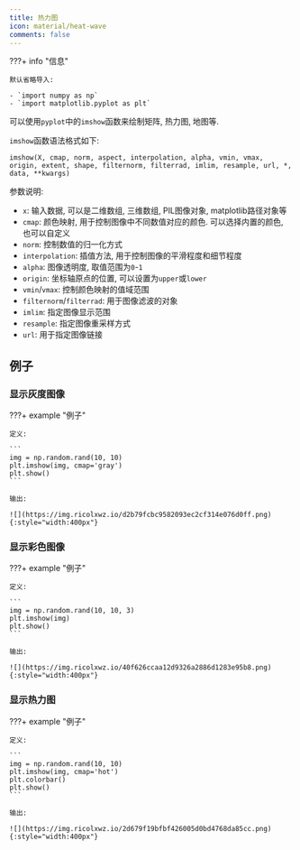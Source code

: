 ```yaml
---
title: 热力图
icon: material/heat-wave
comments: false
---
```


???+ info "信息"

    默认省略导入:

    - `import numpy as np`
    - `import matplotlib.pyplot as plt`

可以使用`pyplot`中的`imshow`函数来绘制矩阵, 热力图, 地图等.

`imshow`函数语法格式如下:

```
imshow(X, cmap, norm, aspect, interpolation, alpha, vmin, vmax, origin, extent, shape, filternorm, filterrad, imlim, resample, url, *, data, **kwargs)
```

参数说明:

- `x`: 输入数据, 可以是二维数组, 三维数组, PIL图像对象, matplotlib路径对象等
- `cmap`: 颜色映射, 用于控制图像中不同数值对应的颜色. 可以选择内置的颜色, 也可以自定义
- `norm`: 控制数值的归一化方式
- `interpolation`: 插值方法, 用于控制图像的平滑程度和细节程度
- `alpha`: 图像透明度, 取值范围为`0`-`1`
- `origin`: 坐标轴原点的位置, 可以设置为`upper`或`lower`
- `vmin`/`vmax`: 控制颜色映射的值域范围
- `filternorm`/`filterrad`: 用于图像滤波的对象
- `imlim`: 指定图像显示范围
- `resample`: 指定图像重采样方式
- `url`: 用于指定图像链接

## 例子

### 显示灰度图像

???+ example "例子"

    定义:

    ```
    img = np.random.rand(10, 10)
    plt.imshow(img, cmap='gray')
    plt.show()
    ```

    输出:

    ![](https://img.ricolxwz.io/d2b79fcbc9582093ec2cf314e076d0ff.png){:style="width:400px"}
    
### 显示彩色图像

???+ example "例子"

    定义:

    ```
    img = np.random.rand(10, 10, 3)
    plt.imshow(img)
    plt.show()
    ```

    输出:

    ![](https://img.ricolxwz.io/40f626ccaa12d9326a2886d1283e95b8.png){:style="width:400px"}

### 显示热力图

???+ example "例子"

    定义:

    ```
    img = np.random.rand(10, 10)
    plt.imshow(img, cmap='hot')
    plt.colorbar()
    plt.show()
    ```

    输出:

    ![](https://img.ricolxwz.io/2d679f19bfbf426005d0bd4768da85cc.png){:style="width:400px"}

[^1]: Matplotlib imshow() 方法 | 菜鸟教程. (n.d.). Retrieved July 2, 2024, from https://www.runoob.com/matplotlib/matplotlib-imshow.html